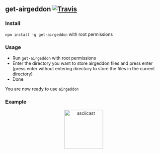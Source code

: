 ## get-airgeddon [![Travis](https://img.shields.io/travis/xtonousou/get-airgeddon.svg)](https://travis-ci.org/xtonousou/get-airgeddon)

### Install

`npm install -g get-airgeddon` with root permissions

### Usage

- Run `get-airgeddon` with root permissions
- Enter the directory you want to store airgeddon files and press enter (press enter without entering directory to store the files in the current directory)
- Done

You are now ready to use `airgeddon`

### Example

<p align="center"><a href="https://asciinema.org/a/105994"><img src="https://asciinema.org/a/105994.png" alt="asciicast" height="125" width="125"/></a></p>
